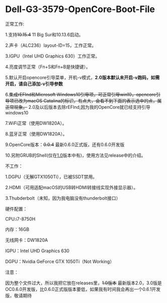 # Dell-G3-3579-OpenCore-Boot-File

正常工作:

1.支持<s>10.15.4</s> 11 Big Sur和10.13.6启动。

2.声卡（ALC236）layout-ID=15，工作正常。

3.IGPU（Intel UHD Graphics 630）工作正常。

4.亮度调节正常（Fn+S和Fn+B是快捷键）。

5.默认开启opencore引导菜单，开机-v模式，<b>2.0版本默认未开启-v跑码，如需开启，请自己添加-v引导参数</b>

6.<s>集成rEFInd和Microsoft Windows10引导项，可正常引导win10，opencore引导项已改为macOS Catalina的标识，有点大，会看不到下面的表示选中的点，属正常现象。</s>  2.0及以后版本去除rEFInd,因为我的OpenCore就已经支持引导windows10

7.WiFi正常（使用DW1820A）。

8.蓝牙正常（使用DW1820A）。

9.OpenCore版本：<s>0.0.4</s>  最新0.6.0正式版，还有0.6.0开发版

10.另附GRUB的Shell(仅在<a href="https://github.com/VersionZKP2356/Dell-G3-3579-OpenCore-Boot-File/releases/tag/v1.0">1.0</a>版本中有)，使用方法见release中的介绍。

不工作：

1.DGPU（无解GTX1050Ti），已被SSDT禁用。

2.HDMI（可用适配macOS的USB转HDMI转接线实现外接显示器）。

3.Thubderbolt（未知，因为我电脑没有thunderbolt接口）

硬件配置：

CPU:i7-8750H

内存：16GB

无线网卡：DW1820A

IGPU：Intel UHD Graphics 630

DGPU：Nvidia GeForce GTX 1050Ti（Not Working）

注意：

因为整个文件过大，所以我把它放在releases里，<s>1.0版本</s>  最新版本2.0，3.0版是OC0.6.0开发版，比0.6.0正式版版本要低，如果我有时间我会再出一个0.6.1开发版，敬请期待
